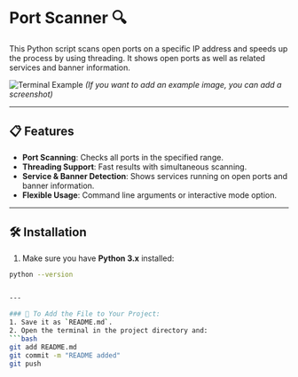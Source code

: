# Port Scanner 🔍

This Python script scans open ports on a specific IP address and speeds up the process by using threading. It shows open ports as well as related services and banner information.

![Terminal Example](https://img.shields.io/badge/Works%20With-Python%203.x-blue?logo=python)
*(If you want to add an example image, you can add a screenshot)*

---

## 📋 Features
- **Port Scanning**: Checks all ports in the specified range.
- **Threading Support**: Fast results with simultaneous scanning.
- **Service & Banner Detection**: Shows services running on open ports and banner information.
- **Flexible Usage**: Command line arguments or interactive mode option.

---

## 🛠️ Installation
1. Make sure you have **Python 3.x** installed:
```bash
python --version


---

### 📂 To Add the File to Your Project:
1. Save it as `README.md`.
2. Open the terminal in the project directory and:
```bash
git add README.md
git commit -m "README added"
git push
